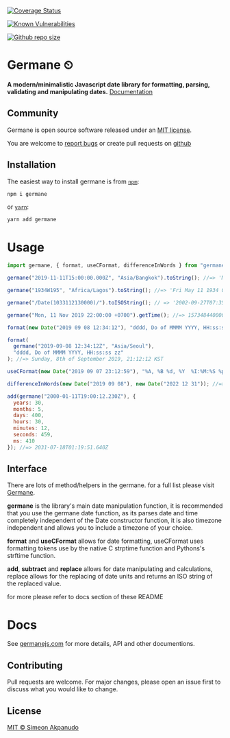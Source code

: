 [![Coverage Status](https://coveralls.io/repos/github/germanejs/germane/badge.svg?branch=master)](https://coveralls.io/github/germanejs/germane?branch=master)

[![Known Vulnerabilities](https://snyk.io/test/github/germanejs/germane/badge.svg)](https://snyk.io/test/github/germanejs/germane)

[![Github repo size](https://img.shields.io/github/repo-size/germanejs/germane)](https://img.shields.io/github/repo-size/germanejs/germane)

# Germane ⏲
**A modern/minimalistic Javascript date library for formatting, parsing, validating and manipulating dates.**
[Documentation](https://germanejs.com)

## Community

Germane is open source software released under an
[MIT license](https://github.com/germanejs/germane/blob/master/germane/LICENSE).

You are welcome to
[report bugs](https://github.com/germanejs/germane/issues) or create pull
requests on [github](https://github.com/germanejs/germane)

## Installation

The easiest way to install germane is from [`npm`](https://www.npmjs.com/):

```sh
npm i germane
```

or [`yarn`](https://yarnpkg.com/):

```sh
yarn add germane
```

# Usage

```javascript
import germane, { format, useCFormat, differenceInWords } from "germane";

germane("2019-11-11T15:00:00.000Z", "Asia/Bangkok").toString(); //=> 'Mon Nov 11 2019 22:00:00 UTC+0700 (Indochina Time)'

germane("1934W195", "Africa/Lagos").toString(); //=> 'Fri May 11 1934 01:00:00 UTC+0100 (West Africa Standard Time)'

germane("/Date(1033112130000)/").toISOString(); // => '2002-09-27T07:35:30.000Z'

germane("Mon, 11 Nov 2019 22:00:00 +0700").getTime(); //=> 1573484400000

format(new Date("2019 09 08 12:34:12"), "dddd, Do of MMMM YYYY, HH:ss:ss"); //=> Sunday, 8th of September 2019, 12:34:12

format(
  germane("2019-09-08 12:34:12Z", "Asia/Seoul"),
  "dddd, Do of MMMM YYYY, HH:ss:ss zz"
); //=> Sunday, 8th of September 2019, 21:12:12 KST

useCFormat(new Date("2019 09 07 23:12:59"), "%A, %B %d, %Y  %I:%M:%S %p"); //=> Saturday, September 07, 2019  23:12:59 PM

differenceInWords(new Date("2019 09 08"), new Date("2022 12 31")); //=> 3 years, 3 months, 3 weeks, 2 days

add(germane("2000-01-11T19:00:12.230Z"), {
  years: 30,
  months: 5,
  days: 400,
  hours: 30,
  minutes: 12,
  seconds: 459,
  ms: 410
}); //=> 2031-07-18T01:19:51.640Z
```

## Interface

There are lots of method/helpers in the germane. for a full list please visit [Germane](https://germanejs.com).

**germane** is the library's main date manipulation function, it is recommended that you use the germane date function, as its parses date and time completely independent of the Date constructor function, it is also timezone independent and allows you to include a timezone of your choice.

**format** and **useCFormat** allows for date formatting, useCFormat uses formatting tokens use by the native C strptime function and Pythons's strftime function.

**add**, **subtract** and **replace** allows for date manipulating and calculations, replace allows for the replacing of date units and returns an ISO string of the replaced value.

for more please refer to docs section of these README

# Docs

See [germanejs.com](https://germanejs.com) for more details, API and other documentions.

## Contributing

Pull requests are welcome. For major changes, please open an issue first to discuss what you would like to change.

## License

[MIT ©️ Simeon Akpanudo](https://github.com/germanejs/germane/blob/master/germane/LICENSE)
